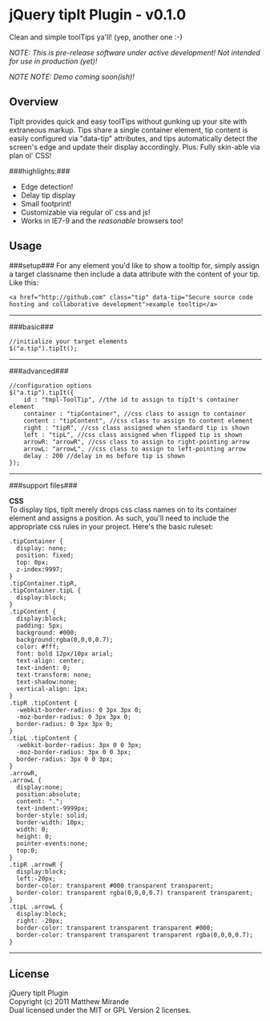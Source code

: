 jQuery tipIt Plugin - v0.1.0
==============================
Clean and simple toolTips ya'll! (yep, another one :-)  

_NOTE: This is pre-release software under active development! Not intended for use in production (yet)!_

_NOTE NOTE: Demo coming soon(ish)!_

Overview
--------
TipIt provides quick and easy toolTips without gunking up your site with extraneous markup. Tips share a single container element, tip content is easily configured via "data-tip" attributes, and tips automatically detect the screen's edge and update their display accordingly. Plus: Fully skin-able via plan ol' CSS!  

###highlights:###

+ Edge detection!
+ Delay tip display
+ Small footprint!
+ Customizable via regular ol' css and js!
+ Works in IE7-9 and the _reasonable_ browsers too!


Usage
-----

###setup###
For any element you'd like to show a tooltip for, simply assign a
target classname then include a data attribute with the content of your
tip. Like this:

    <a href="http://github.com" class="tip" data-tip="Secure source code hosting and collaborative development">example tooltip</a>

- - -

###basic###

    //initialize your target elements
    $("a.tip").tipIt();

- - -

###advanced###

    //configuration options
    $("a.tip").tipIt({
        id : "tmpl-ToolTip", //the id to assign to tipIt's container element
        container : "tipContainer", //css class to assign to container
        content : "tipContent", //css class to assign to content element
        right : "tipR", //css class assigned when standard tip is shown
        left : "tipL", //css class assigned when flipped tip is shown
        arrowR: "arrowR", //css class to assign to right-pointing arrow
        arrowL: "arrowL", //css class to assign to left-pointing arrow
        delay : 200 //delay in ms before tip is shown
    });

- - -

###support files###

**CSS**  
To display tips, tipIt merely drops css class names on to its container element and assigns a position. As such, you'll need to include the appropriate css rules in your project. Here's the basic ruleset:  

    .tipContainer {
      display: none;
      position: fixed;
      top: 0px;
      z-index:9997;
    }
    .tipContainer.tipR,
    .tipContainer.tipL {
      display:block;
    }
    .tipContent {
      display:block;
      padding: 5px;
      background: #000;
      background:rgba(0,0,0,0.7);
      color: #fff;
      font: bold 12px/10px arial;
      text-align: center;
      text-indent: 0;
      text-transform: none;
      text-shadow:none;
      vertical-align: 1px;
    }
    .tipR .tipContent {
      -webkit-border-radius: 0 3px 3px 0;
      -moz-border-radius: 0 3px 3px 0;
      border-radius: 0 3px 3px 0;
    }
    .tipL .tipContent {
      -webkit-border-radius: 3px 0 0 3px;
      -moz-border-radius: 3px 0 0 3px;
      border-radius: 3px 0 0 3px;
    }
    .arrowR,
    .arrowL {
      display:none;
      position:absolute;
      content: ".";
      text-indent:-9999px;
      border-style: solid;
      border-width: 10px;
      width: 0;
      height: 0;
      pointer-events:none;
      top:0;
    }
    .tipR .arrowR {
      display:block;
      left:-20px;
      border-color: transparent #000 transparent transparent;
      border-color: transparent rgba(0,0,0,0.7) transparent transparent;
    }
    .tipL .arrowL {
      display:block;
      right: -20px;
      border-color: transparent transparent transparent #000;
      border-color: transparent transparent transparent rgba(0,0,0,0.7);
    }

- - -

License
-------
jQuery tipIt Plugin  
Copyright (c) 2011 Matthew Mirande  
Dual licensed under the MIT or GPL Version 2 licenses.
